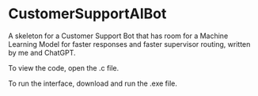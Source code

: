 # CustomerSupportAIBot
A skeleton for a Customer Support Bot that has room for a Machine Learning Model for faster responses and faster supervisor routing, written by me and ChatGPT. 

To view the code, open the .c file. 

To run the interface, download and run the .exe file. 
